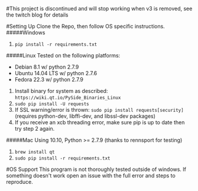 #This project is discontinued and will stop working when v3 is removed, see the twitch blog for details

#Setting Up
Clone the Repo, then follow OS specific instructions.
#####Windows
  1. `pip install -r requirements.txt`

#####Linux
Tested on the following platforms:
- Debian 8.1 w/ python 2.7.9
- Ubuntu 14.04 LTS w/ python 2.7.6
- Fedora 22.3 w/ python 2.7.9

1. Install binary for system as described: `https://wiki.qt.io/PySide_Binaries_Linux`
2. `sudo pip install -U requests`
3. If SSL warning/error is thrown: `sudo pip install requests[security]`
(requires python-dev, libffi-dev, and libssl-dev packages)
4. If you receive an xcb threading error, make sure pip is up to date then try step 2 again.

#####Mac
Using 10.10, Python >= 2.7.9 (thanks to rennsport for testing)  
  1. `brew install qt`
  2. `sudo pip install -r requirements.txt`

#OS Support
This program is not thoroughly tested outside of windows.  If something
doesn't work open an issue with the full error and steps to reproduce.
